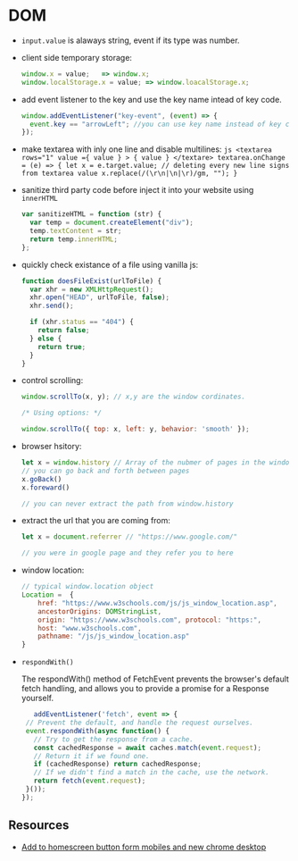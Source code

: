 # DOM

- `input.value` is alaways string, event if its type was number.
- client side temporary storage:

    ```js
    window.x = value;   => window.x;
    window.localStorage.x = value; => window.loacalStorage.x;
    ```

- add event listener to the key and use the key name intead of key code.

    ```javascript
    window.addEventListener("key-event", (event) => {
      event.key == "arrowLeft"; //you can use key name instead of key code.
    });
    ```

- make textarea with inly one line and disable multilines:
  `js <textarea rows="1" value ={ value } > { value } </textare> textarea.onChange = (e) => { let x = e.target.value; // deleting every new line signs from textarea value x.replace(/(\r\n|\n|\r)/gm, ""); }`

- sanitize third party code before inject it into your website using `innerHTML`

    ```javascript
    var sanitizeHTML = function (str) {
      var temp = document.createElement("div");
      temp.textContent = str;
      return temp.innerHTML;
    };
    ```

- quickly check existance of a file using vanilla js:

    ```javascript
    function doesFileExist(urlToFile) {
      var xhr = new XMLHttpRequest();
      xhr.open("HEAD", urlToFile, false);
      xhr.send();

      if (xhr.status == "404") {
        return false;
      } else {
        return true;
      }
    }
    ```
    
- control scrolling:

    ```js
    window.scrollTo(x, y); // x,y are the window cordinates.

    /* Using options: */

    window.scrollTo({ top: x, left: y, behavior: 'smooth' });
    ```
    
 - browser hsitory:

    ```js
    let x = window.history // Array of the nubmer of pages in the window history
    // you can go back and forth between pages
    x.goBack()
    x.foreward()

    // you can never extract the path from window.history
    ```
    
 - extract the url that you are coming from:
    
    ```js
    let x = document.referrer // "https://www.google.com/"
    
    // you were in google page and they refer you to here
    ```
    
 - window location:
    
    ```js
    // typical window.location object
    Location =  { 
        href: "https://www.w3schools.com/js/js_window_location.asp", 
        ancestorOrigins: DOMStringList, 
        origin: "https://www.w3schools.com", protocol: "https:",
        host: "www.w3schools.com", 
        pathname: "/js/js_window_location.asp"
    }
    ```
    
 - `respondWith()` 
    
    The respondWith() method of FetchEvent prevents the browser's default fetch handling, and allows you to provide a promise for a Response yourself.
     ```js
        addEventListener('fetch', event => {
      // Prevent the default, and handle the request ourselves.
      event.respondWith(async function() {
        // Try to get the response from a cache.
        const cachedResponse = await caches.match(event.request);
        // Return it if we found one.
        if (cachedResponse) return cachedResponse;
        // If we didn't find a match in the cache, use the network.
        return fetch(event.request);
      }());
    });

    ```
    
 ## Resources
 - [Add to homescreen button form mobiles and new chrome desktop](https://developer.mozilla.org/en-US/docs/Web/Progressive_web_apps/Add_to_home_screen)
 


